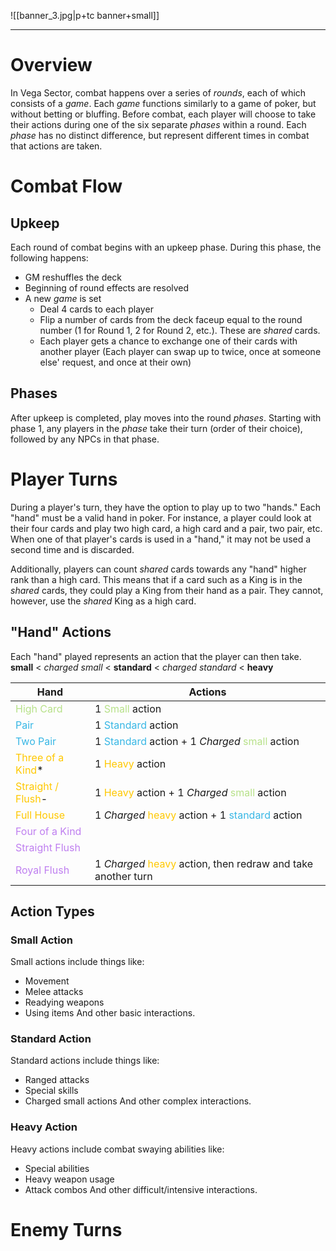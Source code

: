 ![[banner_3.jpg|p+tc banner+small]]
____
# Overview
In Vega Sector, combat happens over a series of *rounds*, each of which consists of a *game*. Each *game* functions similarly to a game of poker, but without betting or bluffing. Before combat, each player will choose to take their actions during one of the six separate *phases* within a round.  Each *phase* has no distinct difference, but represent different times in combat that actions are taken.
# Combat Flow
## Upkeep
Each round of combat begins with an upkeep phase. During this phase, the following happens:
- GM reshuffles the deck
- Beginning of round effects are resolved
- A new *game* is set
	- Deal 4 cards to each player
	- Flip a number of cards from the deck faceup equal to the round number (1 for Round 1, 2 for Round 2, etc.). These are *shared* cards.
	- Each player gets a chance to exchange one of their cards with another player (Each player can swap up to twice, once at someone else' request, and once at their own)
## Phases
After upkeep is completed, play moves into the round *phases*. Starting with phase 1, any players in the *phase* take their turn (order of their choice), followed by any NPCs in that phase.
# Player Turns
During a player's turn, they have the option to play up to two "hands." Each "hand" must be a valid hand in poker. For instance, a player could look at their four cards and play two high card, a high card and a pair, two pair, etc. When one of that player's cards is used in a "hand," it may not be used a second time and is discarded.

Additionally, players can count *shared* cards towards any "hand" higher rank than a high card. This means that if a card such as a King is in the *shared* cards, they could play a King from their hand as a pair. They cannot, however, use the *shared* King as a high card.
## "Hand" Actions
Each "hand" played represents an action that the player can then take. 
**small** < *charged small* < **standard** < *charged standard* < **heavy**

| Hand                                                 | Actions                                                                                                            |
| ---------------------------------------------------- | ------------------------------------------------------------------------------------------------------------------ |
| <span style="color:#b7e189">High Card</span>         | 1 <span style="color:#b7e189">Small </span>action                                                                  |
| <span style="color:#38b7e5">Pair</span>              | 1 <span style="color:#38b7e5">Standard</span> action                                                               |
| <span style="color:#38b7e5">Two Pair</span>          | 1 <span style="color:#38b7e5">Standard</span> action + 1 *Charged* <span style="color:#b7e189">small</span> action |
| <span style="color:#ffc800">Three of a Kind</span>*  | 1 <span style="color:#ffc800">Heavy</span> action                                                                  |
| <span style="color:#ffc800">Straight / Flush</span>- | 1 <span style="color:#ffc800">Heavy</span> action + 1 *Charged* <span style="color:#b7e189">small</span> action    |
| <span style="color:#ffc800">Full House</span>        | 1 *Charged* <span style="color:#ffc800">heavy</span> action + 1 <span style="color:#38b7e5">standard</span> action |
| <span style="color:#bf7ff0">Four of a Kind</span>    |                                                                                                                    |
| <span style="color:#bf7ff0">Straight Flush</span>    |                                                                                                                    |
| <span style="color:#bf7ff0">Royal Flush</span>       | 1 *Charged* <span style="color:#ffc800">heavy</span> action, then redraw and take another turn                     |
## Action Types
### Small Action
Small actions include things like:
- Movement
- Melee attacks
- Readying weapons
- Using items
And other basic interactions.
### Standard Action
Standard actions include things like:
- Ranged attacks
- Special skills
- Charged small actions
And other complex interactions.
### Heavy Action
Heavy actions include combat swaying abilities like:
- Special abilities
- Heavy weapon usage
- Attack combos
And other difficult/intensive interactions.

# Enemy Turns